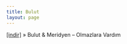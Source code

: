 ```yaml
---
title: Bulut
layout: page
---
```


<a href="https://cloud.mail.ru/public/9cef02e79c63/Bulut%20%26%20Meridyen%20-%20Olmazlara%20Vard%C4%B1m" target="_blank">[indir]</a>  »  Bulut & Meridyen &#8211; Olmazlara Vardım